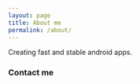 ```yaml
---
layout: page
title: About me
permalink: /about/
---
```


Creating fast and  stable android apps. 

### Contact me

